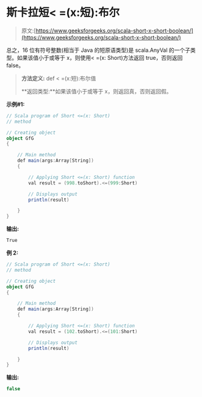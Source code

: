 # 斯卡拉短< =(x:短):布尔

> 原文:[https://www.geeksforgeeks.org/scala-short-x-short-boolean/](https://www.geeksforgeeks.org/scala-short-x-short-boolean/)

总之，16 位有符号整数(相当于 Java 的短原语类型)是 scala.AnyVal 的一个子类型。如果该值小于或等于 x，则使用< =(x: Short)方法返回 true，否则返回 false。

> **方法定义:** def < =(x:短):布尔值
> 
> **返回类型:**如果该值小于或等于 x，则返回真，否则返回假。

**示例#1:**

```scala
// Scala program of Short <=(x: Short) 
// method 

// Creating object 
object GfG 
{ 

    // Main method 
    def main(args:Array[String]) 
    { 

        // Applying Short <=(x: Short) function 
        val result = (998.toShort).<=(999:Short)

        // Displays output 
        println(result) 

    } 
} 
```

**输出:**

```scala
True

```

**例 2:**

```scala
// Scala program of Short <=(x: Short) 
// method 

// Creating object 
object GfG 
{ 

    // Main method 
    def main(args:Array[String]) 
    { 

        // Applying Short <=(x: Short) function 
        val result = (102.toShort).<=(101:Short)

        // Displays output 
        println(result) 

    } 
} 
```

**输出:**

```scala
false

```